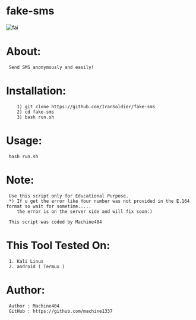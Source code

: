 # fake-sms
![fai](https://user-images.githubusercontent.com/82051128/120921960-dd6f5600-c6df-11eb-99bf-b5c544172146.png)

# About:
     Send SMS anonymously and easily!

# Installation:
        1) git clone https://github.com/IranSoldier/fake-sms
        2) cd fake-sms
		3) bash run.sh

        
# Usage:
     bash run.sh
     
# Note:
     Use this script only for Educational Purpose.
     *) If u get the error like Your number was not provided in the E.164 format so wait for sometime.....
        the error is on the server side and will fix soon:)
		
	 This script was coded by Machine404
     
 # This Tool Tested On:
     1. Kali Linux
     2. android ( Termux )
     
# Author:
     Author : Machine404
     GitHub : https://github.com/machine1337
